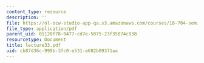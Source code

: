 ```yaml
---
content_type: resource
description: ''
file: https://ol-ocw-studio-app-qa.s3.amazonaws.com/courses/18-704-seminar-in-algebra-and-number-theory-rational-points-on-elliptic-curves-fall-2004/cb87d36c999b3fc0e531e682b09371aa_lecture33.pdf
file_type: application/pdf
parent_uid: 01120f78-9477-cd7e-5075-23f35874c938
resourcetype: Document
title: lecture33.pdf
uid: cb87d36c-999b-3fc0-e531-e682b09371aa
---
```

